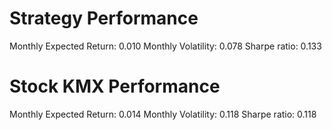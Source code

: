 # Strategy Performance
Monthly Expected Return: 0.010
Monthly Volatility: 0.078
Sharpe ratio: 0.133
# Stock KMX Performance
Monthly Expected Return: 0.014
Monthly Volatility: 0.118
Sharpe ratio: 0.118
